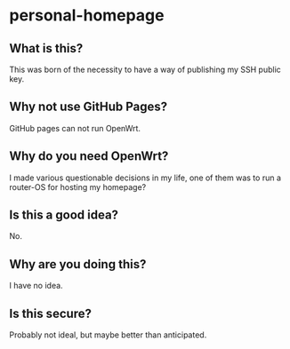 # personal-homepage

## What is this?

This was born of the necessity to have a way of publishing my SSH public key.

## Why not use GitHub Pages?

GitHub pages can not run OpenWrt.

## Why do you need OpenWrt?

I made various questionable decisions in my life, one of them was to run a router-OS for hosting my homepage?

## Is this a good idea?

No.

## Why are you doing this?

I have no idea.

## Is this secure?

Probably not ideal, but maybe better than anticipated.